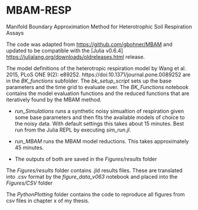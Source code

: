 # MBAM-RESP
Manifold Boundary Approximation Method for Heterotrophic Soil Respiration Assays

The code was adapted from https://github.com/gbohner/MBAM and updated to be compatible with the [Julia v0.6.4] https://julialang.org/downloads/oldreleases.html release.

The model definitions of the heterotropic respiration model by Wang et al. 2015, PLoS ONE 9(2): e89252.
https://doi:10.1371/journal.pone.0089252 are in the *BK_functions* subfolder. The *bk_setup_script* sets up the base parameters and the time grid to evaluate over. The *BK_Functions* notebook contains the model evaluation functions and the reduced functions that are iteratively found by the MBAM method.

* *run_Simulations* runs a synthetic noisy simualtion of respiration given some base parameters and then fits the available models of choice to the noisy data. With default settings this takes about 15 minutes. Best run from the Julia REPL by executing *sim_run.jl*.

* *run_MBAM* runs the MBAM model reductions. This takes approximately 45 minutes.

* The outputs of both are saved in the *Figures/results* folder

The *Figures/results* folder contains .jld results files. These are translated into .csv format by the *figure_data_v063* notebook and placed into the *Figures/CSV* folder

The *PythonPlotting* folder contains the code to reproduce all figures from csv files in chapter x of my thesis.



